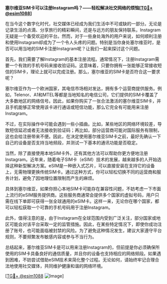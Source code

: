 **塞尔维亚SIM卡可以注册Instagram吗？——轻松解决社交网络的烦恼[[TG💪+ @esim1088](https://t.me/s/esim1088)]**

在当今这个数字化时代，社交媒体已经成为我们生活中不可或缺的一部分。无论是记录生活的点滴、分享旅行的精彩瞬间，还是与远方的朋友保持联系，Instagram无疑是一个备受欢迎的平台。然而，对于一些身处海外的用户来说，如何顺利注册和使用Instagram却成为了一个令人头疼的问题。特别是当你身处塞尔维亚时，是否可以用当地的SIM卡注册Instagram呢？让我们一起来探讨这个问题。

首先，我们需要了解Instagram的基本注册流程。通常情况下，注册Instagram需要一个有效的手机号码来接收验证码。这意味着，只要你拥有一张能够正常接收短信的SIM卡，理论上就可以完成注册。那么，塞尔维亚的SIM卡是否符合这一要求呢？

塞尔维亚作为一个欧洲国家，其电信市场相对发达，拥有多个运营商提供服务。例如，Telenor、A1和MTEL等都是当地知名的电信公司，它们提供的SIM卡覆盖了大多数地区的网络信号。因此，如果你购买了一张合法激活的塞尔维亚SIM卡，并且手机能够正常使用该卡进行通话或短信功能，那么它完全有可能用来注册Instagram。

不过，在实际操作中可能会遇到一些小插曲。比如，某些地区的网络环境较差，导致短信延迟或者无法接收到验证码；再比如，部分运营商可能对国际服务有限制，这也会给注册带来不便。因此，在决定使用塞尔维亚SIM卡之前，最好先确认一下自己的设备是否支持当地频段，并测试一下基本的通讯功能是否稳定。

当然，除了直接使用本地SIM卡外，还有其他方法可以帮助你更方便地注册Instagram。近年来，随着电子SIM卡（eSIM）技术的发展，越来越多的人开始选择这种新型解决方案。eSIM是一种嵌入式芯片，可以直接安装在支持它的设备上，无需物理更换传统SIM卡。通过这种方式，你可以轻松切换不同的运营商和服务计划，避免了因地理位置限制而产生的麻烦。

具体到塞尔维亚，如果你担心本地SIM卡可能存在兼容性问题，不妨考虑一下市面上流行的eSIM服务提供商。这些服务商通常会提供多个国家的虚拟号码，用户只需在线下单即可获得一张全球通用的eSIM卡。这样一来，无论你在哪个国家，都可以轻松获取一个可靠的手机号码用于注册Instagram。

此外，值得注意的是，由于Instagram在全球范围内受到广泛关注，部分国家或地区可能会对该平台采取一定的监管措施。因此，在某些特定情况下，即使你成功注册了账号，也可能面临被封禁的风险。为了避免这种情况发生，建议大家遵守平台规则，不要频繁发布敏感内容或参与不当行为。

总结起来，塞尔维亚SIM卡是可以用来注册Instagram的，但前提是你必须确保所使用的SIM卡具备良好的通信质量，并且你的设备也支持相应的网络频段。如果遇到困难，不妨尝试借助eSIM技术来简化整个过程。无论如何，请始终牢记合理合法地使用社交媒体，共同维护健康和谐的网络环境。

[[TG💪+ @esim1088](https://t.me/s/esim1088) ![Image](https://i.postimg.cc/4NQfJmqS/Snipaste-2025-05-13-00-14-12.png)]